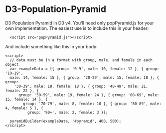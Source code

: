 # D3-Population-Pyramid
D3 Population Pyramid in D3 v4. You'll need only popPyramid.js for your own implementation. The easiest use is to include this in your header:

`  <script src="popPyramid.js"></script>`

And include something like this in your body:

```
<script>
  // data must be in a format with group, male, and female in each object
  var exampleData = [{ group: '0-9', male: 10, female: 12 }, { group: '10-19',
  male: 14, female: 15 }, { group: '20-29', male: 15, female: 18 }, { group:
    '30-39', male: 18, female: 18 }, { group: '40-49', male: 21, female: 22 }, {
      group: '50-59', male: 19, female: 24 }, { group: '60-69', male: 15, female: 14 }, {
        group: '70-79', male: 8, female: 10 }, { group: '80-89', male: 4, female: 5 }, {
          group: '90+', male: 2, female: 3 }];

  pyramidBuilder(exampleData, '#pyramid', 400, 500);
</script>
  ```
